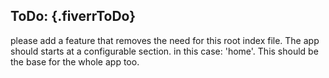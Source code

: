 ## ToDo: {.fiverrToDo}
please add a feature that removes the need for this root index file. The app should starts at a configurable section. in this case: 'home'. This should be the base for the whole app too.